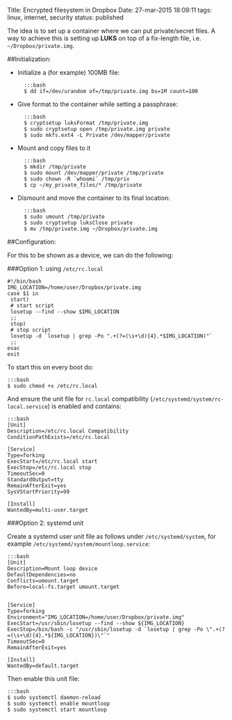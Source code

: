 Title: Encrypted filesystem in Dropbox
Date: 27-mar-2015 18:09:11
tags: linux, internet, security
status: published

The idea is to set up a container where we can put private/secret files.
A way to achieve this is setting up **LUKS** on top of a fix-length file,
i.e. `~/Dropbox/private.img`.

##Initialization:

- Initialize a (for example) 100MB file:

        :::bash
        $ dd if=/dev/urandom of=/tmp/private.img bs=1M count=100

- Give format to the container while setting a passphrase:

        :::bash
        $ cryptsetup luksFormat /tmp/private.img
        $ sudo cryptsetup open /tmp/private.img private
        $ sudo mkfs.ext4 -L Private /dev/mapper/private

- Mount and copy files to it

        :::bash
        $ mkdir /tmp/private
        $ sudo mount /dev/mapper/private /tmp/private
        $ sudo chown -R `whoami` /tmp/priv
        $ cp ~/my_private_files/* /tmp/private

- Dismount and move the container to its final location:

        :::bash
        $ sudo umount /tmp/private
        $ sudo cryptsetup luksClose private
        $ mv /tmp/private.img ~/Dropbox/private.img

##Configuration:

For this to be shown as a device, we can do the following:

###Option 1: using `/etc/rc.local`

    #!/bin/bash
    IMG_LOCATION=/home/user/Dropbox/private.img
    case $1 in
     start)
     # start script
     losetup --find --show $IMG_LOCATION
     ;;
     stop)
     # stop script
     losetup -d `losetup | grep -Po ".+(?=(\s+\d){4}.*$IMG_LOCATION)"`
     ;;
    esac
    exit

To start this on every boot do:

    :::bash
    $ sudo chmod +x /etc/rc.local

And ensure the unit file for `rc.local` compatibility
(`/etc/systemd/system/rc-local.service`) is enabled and contains:

    :::bash
    [Unit]
    Description=/etc/rc.local Compatibility
    ConditionPathExists=/etc/rc.local

    [Service]
    Type=forking
    ExecStart=/etc/rc.local start
    ExecStop=/etc/rc.local stop
    TimeoutSec=0
    StandardOutput=tty
    RemainAfterExit=yes
    SysVStartPriority=99

    [Install]
    WantedBy=multi-user.target

###Option 2: systemd unit

Create a systemd user unit file as follows under `/etc/systemd/system`, for
example `/etc/systemd/system/mountloop.service`:

    :::bash
    [Unit]
    Description=Mount loop device
    DefaultDependencies=no
    Conflicts=umount.target
    Before=local-fs.target umount.target


    [Service]
    Type=forking
    Environment="IMG_LOCATION=/home/user/Dropbox/private.img"
    ExecStart=/usr/sbin/losetup --find --show ${IMG_LOCATION}
    ExecStop=/bin/bash -c "/usr/sbin/losetup -d `losetup | grep -Po \".+(?=(\s+\d){4}.*${IMG_LOCATION})\"`"
    TimeoutSec=0
    RemainAfterExit=yes

    [Install]
    WantedBy=default.target

Then enable this unit file:

    :::bash
    $ sudo systemctl daemon-reload
    $ sudo systemctl enable mountloop
    $ sudo systemctl start mountloop

